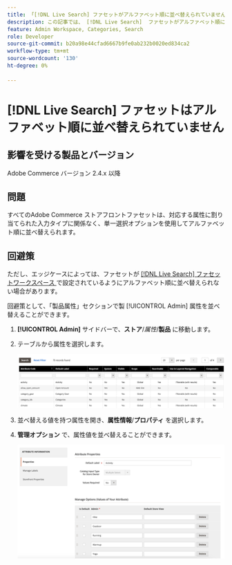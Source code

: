 ```yaml
---
title: 「[!DNL Live Search] ファセットがアルファベット順に並べ替えられていません」
description: この記事では、 [!DNL Live Search]  ファセットがアルファベット順に並べ替えられていない場合のトラブルシューティング情報を提供します。
feature: Admin Workspace, Categories, Search
role: Developer
source-git-commit: b20a98e44cfad6667b9fe0ab232b0020ed834ca2
workflow-type: tm+mt
source-wordcount: '130'
ht-degree: 0%

---
```


# [!DNL Live Search] ファセットはアルファベット順に並べ替えられていません

## 影響を受ける製品とバージョン

Adobe Commerce バージョン 2.4.x 以降

## 問題

すべてのAdobe Commerce ストアフロントファセットは、対応する属性に割り当てられた入力タイプに関係なく、単一選択オプションを使用してアルファベット順に並べ替えられます。

## 回避策

ただし、エッジケースによっては、ファセットが [[!DNL Live Search]  ファセットワークスペース ](https://experienceleague.adobe.com/ja/docs/commerce-merchant-services/live-search/live-search-admin/facets/faceting-workspace) で設定されているようにアルファベット順に並べ替えられない場合があります。

回避策として、「製品属性」セクションで製 [!UICONTROL Admin] 属性を並べ替えることができます。

1. **[!UICONTROL Admin]** サイドバーで、**ストア**/*属性*/**製品** に移動します。
1. テーブルから属性を選択します。

   ![ 属性リスト ](assets/attribute-list.png)

1. 並べ替える値を持つ属性を開き、**属性情報**/**プロパティ** を選択します。
1. **管理オプション** で、属性値を並べ替えることができます。

   ![ 属性の並べ替え ](assets/sort-attributes.png)
